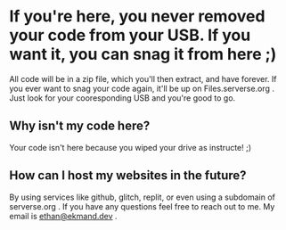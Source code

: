 # If you're here, you never removed your code from your USB. If you want it, you can snag it from here ;)

All code will be in a zip file, which you'll then extract, and have forever. If you ever want to snag your code again, it'll be up on Files.serverse.org . Just look for your cooresponding USB and you're good to go. 

## Why isn't my code here?

Your code isn't here because you wiped your drive as instructe! ;) 

## How can I host my websites in the future? 

By using services like github, glitch, replit, or even using a subdomain of serverse.org . If you have any questions feel free to reach out to me. My email is ethan@ekmand.dev . 
